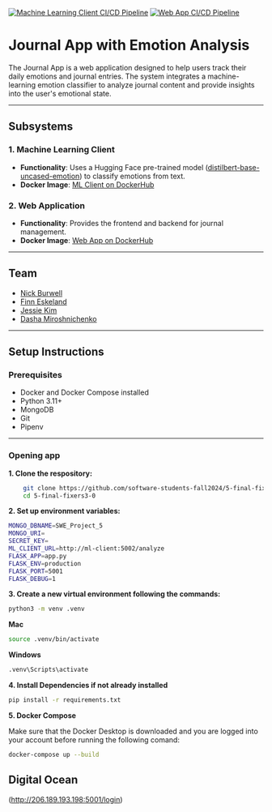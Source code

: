 [![Machine Learning Client CI/CD Pipeline](https://github.com/software-students-fall2024/5-final-fixers3-0/actions/workflows/machine-learning-client.yml/badge.svg)](https://github.com/software-students-fall2024/5-final-fixers3-0/actions/workflows/machine-learning-client.yml)
[![Web App CI/CD Pipeline](https://github.com/software-students-fall2024/5-final-fixers3-0/actions/workflows/web-app.yml/badge.svg)](https://github.com/software-students-fall2024/5-final-fixers3-0/actions/workflows/web-app.yml)

# Journal App with Emotion Analysis

The Journal App is a web application designed to help users track their daily emotions and journal entries. The system integrates a machine-learning emotion classifier to analyze journal content and provide insights into the user's emotional state. 

---

## **Subsystems**

### **1. Machine Learning Client**
- **Functionality**: Uses a Hugging Face pre-trained model ([distilbert-base-uncased-emotion](https://huggingface.co/bhadresh-savani/distilbert-base-uncased-emotion)) to classify emotions from text.
- **Docker Image**: [ML Client on DockerHub](https://hub.docker.com/repository/docker/dm5198/machine-learning-client/general)

### **2. Web Application**
- **Functionality**: Provides the frontend and backend for journal management.
- **Docker Image**: [Web App on DockerHub](https://hub.docker.com/repository/docker/dm5198/web-app/general)

---

## **Team**
- [Nick Burwell](https://github.com/nickburwell)
- [Finn Eskeland](https://github.com/finn1003)
- [Jessie Kim](https://github.com/jessiekim0)
- [Dasha Miroshnichenko](https://github.com/dm5198)

---

## **Setup Instructions**

### **Prerequisites**
- Docker and Docker Compose installed
- Python 3.11+
- MongoDB
- Git
- Pipenv

---

### **Opening app**
**1. Clone the respository:**

```bash
    git clone https://github.com/software-students-fall2024/5-final-fixers3-0.git
    cd 5-final-fixers3-0
```
**2. Set up environment variables:**

```bash
MONGO_DBNAME=SWE_Project_5
MONGO_URI=
SECRET_KEY=
ML_CLIENT_URL=http://ml-client:5002/analyze
FLASK_APP=app.py
FLASK_ENV=production
FLASK_PORT=5001
FLASK_DEBUG=1
```

**3. Create a new virtual environment following the commands:**

```bash
python3 -m venv .venv

```

**Mac** 
```bash
source .venv/bin/activate
```

**Windows**
```bash
.venv\Scripts\activate
```

**4. Install Dependencies if not already installed**

```bash
pip install -r requirements.txt

```

**5. Docker Compose**

Make sure that the Docker Desktop is downloaded and you are logged into your account before running the following comand:

```bash
docker-compose up --build

```

## **Digital Ocean**
(http://206.189.193.198:5001/login)
